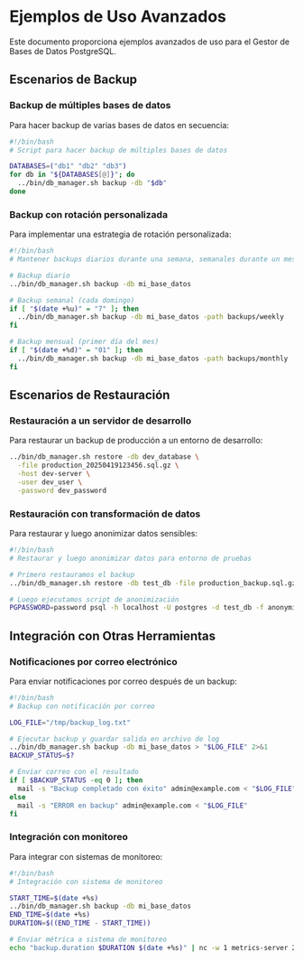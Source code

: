 # Ejemplos de Uso Avanzados

Este documento proporciona ejemplos avanzados de uso para el Gestor de Bases de Datos PostgreSQL.

## Escenarios de Backup

### Backup de múltiples bases de datos

Para hacer backup de varias bases de datos en secuencia:

```bash
#!/bin/bash
# Script para hacer backup de múltiples bases de datos

DATABASES=("db1" "db2" "db3")
for db in "${DATABASES[@]}"; do
  ../bin/db_manager.sh backup -db "$db"
done
```

### Backup con rotación personalizada

Para implementar una estrategia de rotación personalizada:

```bash
#!/bin/bash
# Mantener backups diarios durante una semana, semanales durante un mes y mensuales durante un año

# Backup diario
../bin/db_manager.sh backup -db mi_base_datos

# Backup semanal (cada domingo)
if [ "$(date +%u)" = "7" ]; then
  ../bin/db_manager.sh backup -db mi_base_datos -path backups/weekly
fi

# Backup mensual (primer día del mes)
if [ "$(date +%d)" = "01" ]; then
  ../bin/db_manager.sh backup -db mi_base_datos -path backups/monthly
fi
```

## Escenarios de Restauración

### Restauración a un servidor de desarrollo

Para restaurar un backup de producción a un entorno de desarrollo:

```bash
../bin/db_manager.sh restore -db dev_database \
  -file production_20250419123456.sql.gz \
  -host dev-server \
  -user dev_user \
  -password dev_password
```

### Restauración con transformación de datos

Para restaurar y luego anonimizar datos sensibles:

```bash
#!/bin/bash
# Restaurar y luego anonimizar datos para entorno de pruebas

# Primero restauramos el backup
../bin/db_manager.sh restore -db test_db -file production_backup.sql.gz

# Luego ejecutamos script de anonimización
PGPASSWORD=password psql -h localhost -U postgres -d test_db -f anonymize_data.sql
```

## Integración con Otras Herramientas

### Notificaciones por correo electrónico

Para enviar notificaciones por correo después de un backup:

```bash
#!/bin/bash
# Backup con notificación por correo

LOG_FILE="/tmp/backup_log.txt"

# Ejecutar backup y guardar salida en archivo de log
../bin/db_manager.sh backup -db mi_base_datos > "$LOG_FILE" 2>&1
BACKUP_STATUS=$?

# Enviar correo con el resultado
if [ $BACKUP_STATUS -eq 0 ]; then
  mail -s "Backup completado con éxito" admin@example.com < "$LOG_FILE"
else
  mail -s "ERROR en backup" admin@example.com < "$LOG_FILE"
fi
```

### Integración con monitoreo

Para integrar con sistemas de monitoreo:

```bash
#!/bin/bash
# Integración con sistema de monitoreo

START_TIME=$(date +%s)
../bin/db_manager.sh backup -db mi_base_datos
END_TIME=$(date +%s)
DURATION=$((END_TIME - START_TIME))

# Enviar métrica a sistema de monitoreo
echo "backup.duration $DURATION $(date +%s)" | nc -w 1 metrics-server 2003
```
